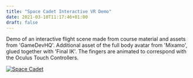 ```yaml
---
title: "Space Cadet Interactive VR Demo"
date: 2021-03-10T11:17:46+01:00
draft: false
---
```


Demo of an interactive flight scene made from course material and assets from 'GameDevHQ'. Additional asset of the full body avatar from 'Mixamo', glued together with 'Final IK'.
The fingers are animated to correspond with the Oculus Touch Controllers.

<a href="https://www.youtube.com/watch?v=ai4GmYeh_aI&feature=emb_logo
" target="_blank"><img src="https://img.youtube.com/vi/ai4GmYeh_aI/0.jpg" alt="Space Cadet"/></a>


<!--more-->



